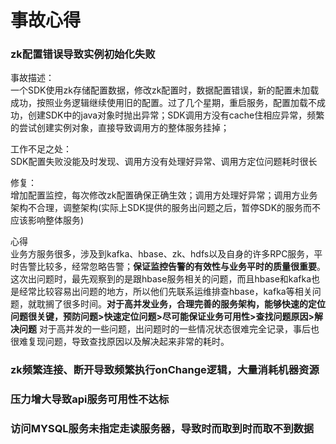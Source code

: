 事故心得
====
### zk配置错误导致实例初始化失败

事故描述：<br>
一个SDK使用zk存储配置数据，修改zk配置时，数据配置错误，新的配置未加载成功，按照业务逻辑继续使用旧的配置。过了几个星期，重启服务，配置加载不成功，创建SDK中的java对象时抛出异常；SDK调用方没有cache住相应异常，频繁的尝试创建实例对象，直接导致调用方的整体服务挂掉；

工作不足之处：<br>
SDK配置失败没能及时发现、调用方没有处理好异常、调用方定位问题耗时很长

修复：<br>
增加配置监控，每次修改zk配置确保正确生效；调用方处理好异常；调用方业务架构不合理，调整架构(实际上SDK提供的服务出问题之后，暂停SDK的服务而不应该影响整体服务)

心得<br>
业务方服务很多，涉及到kafka、hbase、zk、hdfs以及自身的许多RPC服务，平时告警比较多，经常忽略告警；**保证监控告警的有效性与业务平时的质量很重要**。 这次出问题时，最先观察到的是跟hbase服务相关的问题，而且hbase和kafka也是经常比较容易出问题的地方，所以他们先联系运维排查hbase，kafka等相关问题，就耽搁了很多时间。**对于高并发业务，合理完善的服务架构，能够快速的定位问题很关键，预防问题>快速定位问题>尽可能保证业务可用性>查找问题原因>解决问题** 对于高并发的一些问题，出问题时的一些情况状态很难完全记录，事后也很难复现问题，导致查找原因以及解决起来非常的耗时。



### zk频繁连接、断开导致频繁执行onChange逻辑，大量消耗机器资源

### 压力增大导致api服务可用性不达标

### 访问MYSQL服务未指定走读服务器，导致时而取到时而取不到数据

